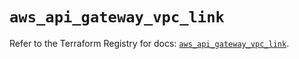 # `aws_api_gateway_vpc_link`

Refer to the Terraform Registry for docs: [`aws_api_gateway_vpc_link`](https://registry.terraform.io/providers/hashicorp/aws/6.14.0/docs/resources/api_gateway_vpc_link).
